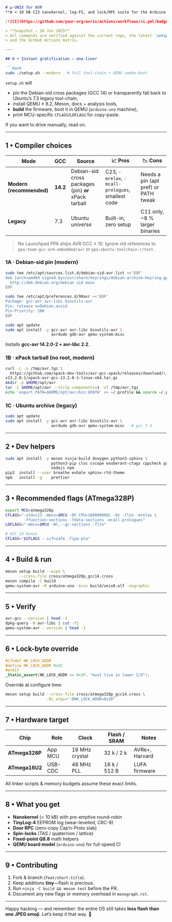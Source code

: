 ````markdown
# µ-UNIX for AVR  
**A < 10 kB C23 nanokernel, log-FS, and lock/RPC suite for the Arduino Uno R3**

[![CI](https://github.com/your-org/avrix/actions/workflows/ci.yml/badge.svg)](https://github.com/your-org/avrix/actions)

> **Snapshot — 20 Jun 2025**  
> All commands are verified against the current repo, the latest `setup.sh`,
> and the GitHub Actions matrix.

---

## 0 • Instant gratification — one-liner

```bash
sudo ./setup.sh --modern   # full tool-chain + QEMU smoke-boot
````

`setup.sh` will

* pin the Debian-sid cross packages (GCC 14) or transparently fall back to
  Ubuntu’s 7.3 legacy tool-chain,
* install QEMU ≥ 8.2, Meson, docs + analysis tools,
* **build** the firmware, boot it in QEMU (`arduino-uno` machine),
* print MCU-specific `CFLAGS`/`LDFLAGS` for copy-paste.

If you want to drive manually, read on.

---

## 1 • Compiler choices

| Mode                     | GCC      | Source                                               | 📈 Pros                                           | 📉 Cons                              |
| ------------------------ | -------- | ---------------------------------------------------- | ------------------------------------------------- | ------------------------------------ |
| **Modern (recommended)** | **14.2** | Debian-sid cross packages (pin) **or** xPack tarball | C23, `-mrelax`, `-mcall-prologues`, smallest code | Needs a pin (apt pref) or PATH tweak |
| **Legacy**               | 7.3      | Ubuntu *universe*                                    | Built-in, zero setup                              | C11 only, \~8 % larger binaries      |

> No Launchpad PPA ships AVR GCC ≥ 10.  Ignore old references to
> `ppa:team-gcc-arm-embedded/avr` or `ppa:ubuntu-toolchain-r/test`.

### 1A · Debian-sid pin (modern)

```bash
sudo tee /etc/apt/sources.list.d/debian-sid-avr.list <<'EOF'
deb [arch=amd64 signed-by=/usr/share/keyrings/debian-archive-keyring.gpg] \
  http://deb.debian.org/debian sid main
EOF

sudo tee /etc/apt/preferences.d/90avr <<'EOF'
Package: gcc-avr avr-libc binutils-avr
Pin: release o=Debian,a=sid
Pin-Priority: 100
EOF

sudo apt update
sudo apt install -y gcc-avr avr-libc binutils-avr \
                    avrdude gdb-avr qemu-system-misc
```

Installs **gcc-avr 14.2.0-2 + avr-libc 2.2**.

### 1B · xPack tarball (no root, modern)

```bash
curl -L -o /tmp/avr.tgz \
  https://github.com/xpack-dev-tools/avr-gcc-xpack/releases/download/\
v13.2.0-1/xpack-avr-gcc-13.2.0-1-linux-x64.tar.gz
mkdir -p $HOME/opt/avr
tar -C $HOME/opt/avr --strip-components=1 -xf /tmp/avr.tgz
echo 'export PATH=$HOME/opt/avr/bin:$PATH' >> ~/.profile && source ~/.profile
```

### 1C · Ubuntu archive (legacy)

```bash
sudo apt update
sudo apt install -y gcc-avr avr-libc binutils-avr \
                    avrdude gdb-avr qemu-system-misc   # gcc 7.3
```

---

## 2 • Dev helpers

```bash
sudo apt install -y meson ninja-build doxygen python3-sphinx \
                    python3-pip cloc cscope exuberant-ctags cppcheck graphviz \
                    nodejs npm
pip3  install --user breathe exhale sphinx-rtd-theme
npm   install -g    prettier
```

---

## 3 • Recommended flags (ATmega328P)

```bash
export MCU=atmega328p
CFLAGS="-std=c23 -mmcu=$MCU -DF_CPU=16000000UL -Oz -flto -mrelax \
        -ffunction-sections -fdata-sections -mcall-prologues"
LDFLAGS="-mmcu=$MCU -Wl,--gc-sections -flto"

# GCC 14 bonus
CFLAGS="$CFLAGS --icf=safe -fipa-pta"
```

---

## 4 • Build & run

```bash
meson setup build --wipe \
      --cross-file cross/atmega328p_gcc14.cross
meson compile -C build
qemu-system-avr -M arduino-uno -bios build/unix0.elf -nographic
```

---

## 5 • Verify

```bash
avr-gcc --version | head -1
dpkg-query -W avr-libc | cut -f2
qemu-system-avr --version | head -1
```

---

## 6 • Lock-byte override

```c
#ifndef NK_LOCK_ADDR
#define NK_LOCK_ADDR 0x2C
#endif
_Static_assert(NK_LOCK_ADDR <= 0x3F, "must live in lower I/O");
```

Override at configure time:

```bash
meson setup build --cross-file cross/atmega328p_gcc14.cross \
                  -Dc_args="-DNK_LOCK_ADDR=0x2D"
```

---

## 7 • Hardware target

| Chip           | Role    | Clock          | Flash / SRAM | Notes          |
| -------------- | ------- | -------------- | ------------ | -------------- |
| **ATmega328P** | App MCU | 16 MHz crystal | 32 k / 2 k   | AVRe+, Harvard |
| **ATmega16U2** | USB-CDC | 48 MHz PLL     | 16 k / 512 B | LUFA firmware  |

All linker scripts & memory budgets assume these exact limits.

---

## 8 • What you get

* **Nanokernel** (< 10 kB) with pre-emptive round-robin
* **TinyLog-4** EEPROM log (wear-levelled, CRC-8)
* **Door RPC** (zero-copy Cap’n-Proto slab)
* **Spin-locks** (TAS / quaternion / lattice)
* **Fixed-point Q8.8** math helpers
* **QEMU board model** (`arduino-uno`) for full-speed CI

---

## 9 • Contributing

1. Fork & branch (`feat/short-title`).
2. Keep additions **tiny**—flash is precious.
3. Run `ninja -C build && meson test` before the PR.
4. Document any new flags or memory overhead in `monograph.rst`.

---

Happy hacking — and remember: the entire OS still takes **less flash than one
JPEG emoji**. Let’s keep it that way. 🐜

```
```
